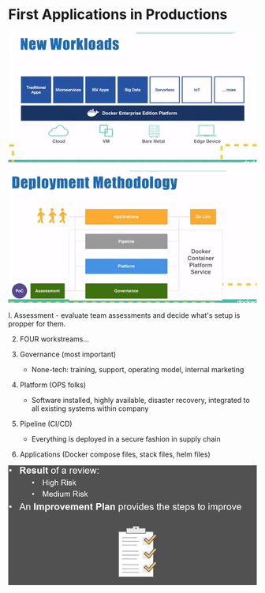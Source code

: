 # First Applications in Productions



![](../../../.gitbook/assets/image%20%2853%29.png)

![](../../../.gitbook/assets/image%20%2854%29.png)

I. Assessment - evaluate team assessments and decide what's setup is propper for them.

2. FOUR workstreams...

1. Governance \(most important\)
   * None-tech: training, support, operating model, internal marketing
2. Platform \(OPS folks\)
   * Software installed, highly available, disaster recovery, integrated to all existing systems within company
3. Pipeline \(CI/CD\)
   * Everything is deployed in a secure fashion in supply chain
4. Applications \(Docker compose files, stack files, helm files\)

![](../../../.gitbook/assets/image%20%2824%29.png)

